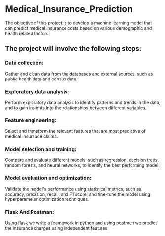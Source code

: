 # Medical_Insurance_Prediction
The objective of this project is to develop a machine learning model that can predict medical insurance costs based on various demographic and health related factors
## The project will involve the following steps:

### Data collection: 
Gather and clean data from the databases and external sources, such as public health data and census data.

### Exploratory data analysis: 
Perform exploratory data analysis to identify patterns and trends in the data, and to gain insights into the relationships between different variables.

### Feature engineering: 
Select and transform the relevant features that are most predictive of medical insurance claims.

### Model selection and training: 
Compare and evaluate different models, such as regression, decision trees, random forests, and neural networks, to identify the best performing model.

### Model evaluation and optimization: 
Validate the model's performance using statistical metrics, such as accuracy, precision, recall, and F1 score, and fine-tune the model using hyperparameter optimization techniques.

### Flask And Postman: 
Using flask we write a feamework in python and using postmen we predict the insurance charges using independent features
